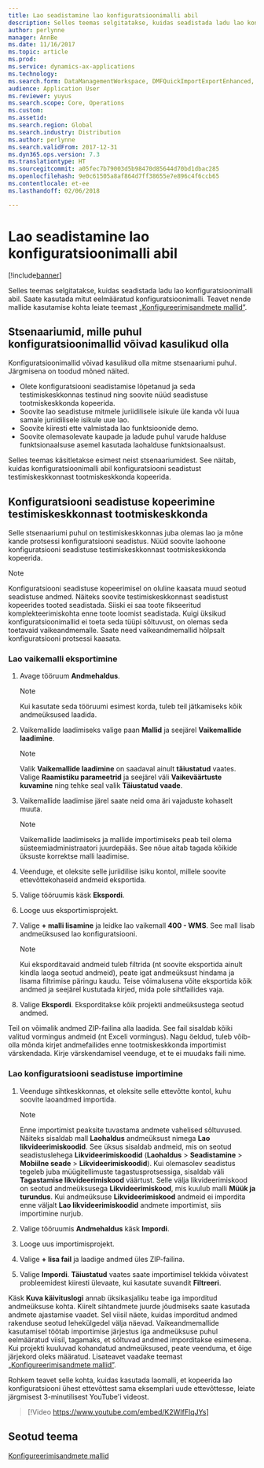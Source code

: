 ```yaml
---
title: Lao seadistamine lao konfiguratsioonimalli abil
description: Selles teemas selgitatakse, kuidas seadistada ladu lao konfiguratsioonimalli abil.
author: perlynne
manager: AnnBe
ms.date: 11/16/2017
ms.topic: article
ms.prod: 
ms.service: dynamics-ax-applications
ms.technology: 
ms.search.form: DataManagementWorkspace, DMFQuickImportExportEnhanced, DMFDefinitionGroupTemplate, DMFEntityTemplateDefinitionLoadDialog
audience: Application User
ms.reviewer: yuyus
ms.search.scope: Core, Operations
ms.custom: 
ms.assetid: 
ms.search.region: Global
ms.search.industry: Distribution
ms.author: perlynne
ms.search.validFrom: 2017-12-31
ms.dyn365.ops.version: 7.3
ms.translationtype: HT
ms.sourcegitcommit: a05fec7b79003d5b98470d85644d70bd1dbac285
ms.openlocfilehash: 9e0c61505a8af864d7ff38655e7e896c4f6ccb65
ms.contentlocale: et-ee
ms.lasthandoff: 02/06/2018

---
```


# <a name="set-up-a-warehouse-by-using-a-warehouse-configuration-template"></a>Lao seadistamine lao konfiguratsioonimalli abil

[!include[banner](../includes/banner.md)]

Selles teemas selgitatakse, kuidas seadistada ladu lao konfiguratsioonimalli abil. Saate kasutada mitut eelmääratud konfiguratsioonimalli. Teavet nende mallide kasutamise kohta leiate teemast [„Konfigureerimisandmete mallid”](../../dev-itpro/data-entities/configuration-data-templates.md).

## <a name="scenarios-where-configuration-templates-can-be-helpful"></a>Stsenaariumid, mille puhul konfiguratsioonimallid võivad kasulikud olla

Konfiguratsioonimallid võivad kasulikud olla mitme stsenaariumi puhul. Järgmisena on toodud mõned näited.

- Olete konfiguratsiooni seadistamise lõpetanud ja seda testimiskeskkonnas testinud ning soovite nüüd seadistuse tootmiskeskkonda kopeerida.
- Soovite lao seadistuse mitmele juriidilisele isikule üle kanda või luua samale juriidilisele isikule uue lao.
- Soovite kiiresti ette valmistada lao funktsioonide demo.
- Soovite olemasolevate kaupade ja ladude puhul varude halduse funktsionaalsuse asemel kasutada laohalduse funktsionaalsust.

Selles teemas käsitletakse esimest neist stsenaariumidest. See näitab, kuidas konfiguratsioonimalli abil konfiguratsiooni seadistust testimiskeskkonnast tootmiskeskkonda kopeerida.

## <a name="copy-a-configuration-setup-from-a-test-environment-to-a-production-environment"></a>Konfiguratsiooni seadistuse kopeerimine testimiskeskkonnast tootmiskeskkonda

Selle stsenaariumi puhul on testimiskeskkonnas juba olemas lao ja mõne kande protsessi konfiguratsiooni seadistus. Nüüd soovite laohoone konfiguratsiooni seadistuse testimiskeskkonnast tootmiskeskkonda kopeerida.

> [!NOTE]
> Konfiguratsiooni seadistuse kopeerimisel on oluline kaasata muud seotud seadistuse andmed. Näiteks soovite testimiskeskkonnast seadistust kopeerides tooted seadistada. Siiski ei saa toote fikseeritud komplekteerimiskohta enne toote loomist seadistada. Kuigi üksikud konfiguratsioonimallid ei toeta seda tüüpi sõltuvust, on olemas seda toetavaid vaikeandmemalle. Saate need vaikeandmemallid hõlpsalt konfiguratsiooni protsessi kaasata.

### <a name="export-a-default-warehouse-template"></a>Lao vaikemalli eksportimine 

1. Avage tööruum **Andmehaldus**.

    > [!NOTE]
    > Kui kasutate seda tööruumi esimest korda, tuleb teil jätkamiseks kõik andmeüksused laadida.

2. Vaikemallide laadimiseks valige paan **Mallid** ja seejärel **Vaikemallide laadimine**.

    > [!NOTE]
    > Valik **Vaikemallide laadimine** on saadaval ainult **täiustatud** vaates. Valige **Raamistiku parameetrid** ja seejärel väli **Vaikeväärtuste kuvamine** ning tehke seal valik **Täiustatud vaade**.

3. Vaikemallide laadimise järel saate neid oma äri vajaduste kohaselt muuta.

    > [!NOTE]
    > Vaikemallide laadimiseks ja mallide importimiseks peab teil olema süsteemiadministraatori juurdepääs. See nõue aitab tagada kõikide üksuste korrektse malli laadimise.

4. Veenduge, et oleksite selle juriidilise isiku kontol, millele soovite ettevõttekohaseid andmeid eksportida.
5. Valige tööruumis käsk **Ekspordi**.
6. Looge uus eksportimisprojekt.
7. Valige **+ malli lisamine** ja leidke lao vaikemall **400 - WMS**. See mall lisab andmeüksused lao konfiguratsiooni.

    > [!NOTE]
    > Kui eksporditavaid andmeid tuleb filtrida (nt soovite eksportida ainult kindla laoga seotud andmeid), peate igat andmeüksust hindama ja lisama filtrimise päringu kaudu. Teise võimalusena võite eksportida kõik andmed ja seejärel kustutada kirjed, mida pole sihtfailides vaja.

8. Valige **Ekspordi**. Eksporditakse kõik projekti andmeüksustega seotud andmed.

Teil on võimalik andmed ZIP-failina alla laadida. See fail sisaldab kõiki valitud vormingus andmeid (nt Exceli vormingus). Nagu öeldud, tuleb võib-olla mõnda kirjet andmefailides enne tootmiskeskkonda importimist värskendada. Kirje värskendamisel veenduge, et te ei muudaks faili nime.

### <a name="import-a-warehouse-configuration-setup"></a>Lao konfiguratsiooni seadistuse importimine

1. Veenduge sihtkeskkonnas, et oleksite selle ettevõtte kontol, kuhu soovite laoandmed importida.

    > [!NOTE]
    > Enne importimist peaksite tuvastama andmete vahelised sõltuvused. Näiteks sisaldab mall **Laohaldus** andmeüksust nimega **Lao likvideerimiskoodid**. See üksus sisaldab andmeid, mis on seotud seadistuslehega **Likvideerimiskoodid** (**Laohaldus** > **Seadistamine** > **Mobiilne seade** > **Likvideerimiskoodid**). Kui olemasolev seadistus tegeleb juba müügitellimuste tagastusprotsessiga, sisaldab väli **Tagastamise likvideerimiskood** väärtust. Selle välja likvideerimiskood on seotud andmeüksusega **Likvideerimiskood**, mis kuulub malli **Müük ja turundus**. Kui andmeüksuse **Likvideerimiskood** andmeid ei impordita enne väljalt **Lao likvideerimiskoodid** andmete importimist, siis importimine nurjub.

2. Valige tööruumis **Andmehaldus** käsk **Impordi**.
3. Looge uus importimisprojekt.
4. Valige **+ lisa fail** ja laadige andmed üles ZIP-failina.
5. Valige **Impordi**. **Täiustatud** vaates saate importimisel tekkida võivatest probleemidest kiiresti ülevaate, kui kasutate suvandit **Filtreeri**.

Käsk **Kuva käivituslogi** annab üksikasjaliku teabe iga imporditud andmeüksuse kohta. Kiirelt sihtandmete juurde jõudmiseks saate kasutada andmete ajastamise vaadet. Sel viisil näete, kuidas imporditud andmed rakenduse seotud lehekülgedel välja näevad. Vaikeandmemallide kasutamisel töötab importimise järjestus iga andmeüksuse puhul eelmääratud viisil, tagamaks, et sõltuvad andmed imporditakse esimesena. Kui projekti kuuluvad kohandatud andmeüksused, peate veenduma, et õige järjekord oleks määratud. Lisateavet vaadake teemast [„Konfigureerimisandmete mallid”](../../dev-itpro/data-entities/configuration-data-templates.md).

Rohkem teavet selle kohta, kuidas kasutada laomalli, et kopeerida lao konfiguratsiooni ühest ettevõttest sama eksemplari uude ettevõttesse, leiate järgmisest 3-minutilisest YouTube'i videost.

> [!Video https://www.youtube.com/embed/K2WIfFlqJYs]


## <a name="related-topic"></a>Seotud teema

[Konfigureerimisandmete mallid](../../dev-itpro/data-entities/configuration-data-templates.md)

